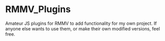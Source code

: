 # RMMV_Plugins
Amateur JS plugins for RMMV to add functionality for my own project.  If anyone else wants to use them, or make their own modified versions, feel free.
